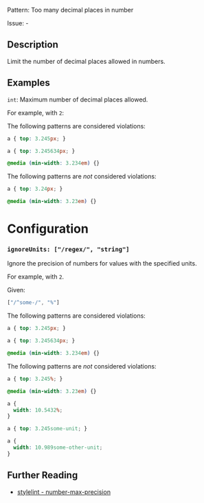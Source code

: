 Pattern: Too many decimal places in number

Issue: -

## Description

Limit the number of decimal places allowed in numbers.

## Examples

`int`: Maximum number of decimal places allowed.

For example, with `2`:

The following patterns are considered violations:

```css
a { top: 3.245px; }
```

```css
a { top: 3.245634px; }
```

```css
@media (min-width: 3.234em) {}
```

The following patterns are *not* considered violations:

```css
a { top: 3.24px; }
```

```css
@media (min-width: 3.23em) {}
```

# Configuration

### `ignoreUnits: ["/regex/", "string"]`

Ignore the precision of numbers for values with the specified units.

For example, with `2`.

Given:

```js
["/^some-/", "%"]
```

The following patterns are considered violations:

```css
a { top: 3.245px; }
```

```css
a { top: 3.245634px; }
```

```css
@media (min-width: 3.234em) {}
```

The following patterns are *not* considered violations:

```css
a { top: 3.245%; }
```

```css
@media (min-width: 3.23em) {}
```

```css
a {
  width: 10.5432%;
}
```

```css
a { top: 3.245some-unit; }
```

```css
a {
  width: 10.989some-other-unit;
}
```

## Further Reading

* [stylelint - number-max-precision](https://stylelint.io/user-guide/rules/number-max-precision)